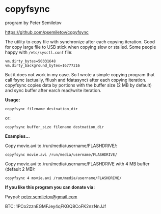 # copyfsync
program by Peter Semiletov

https://github.com/psemiletov/copyfsync

The utility to copy file with synchronize
after each copying iteration.
Good for copy large file to USB stick when copying slow
or stalled.
Some people happy with ```/etc/sysctl.conf``` file:

```
vm.dirty_bytes=50331648
vm.dirty_background_bytes=16777216
```

But it does not work in my case. So I wrote a simple copying program
that call fsync (actually, fflush and fdatasync) after each copying iteration.
copyfsync copies data by portions with the buffer size (2 MB by default) and sync buffer
after earch read/write iteration.

**Usage:**

```console
copyfsync filename destnation_dir
```

or:

```console
copyfsync buffer_size filename destnation_dir
```

**Examples...**

Copy movie.avi to /run/media/username/FLASHDRIVE/:


```console
copyfsync movie.avi /run/media/username/FLASHDRIVE/
```

Copy movie.avi to /run/media/username/FLASHDRIVE with 4 MB buffer (default 2 MB):

```console
copyfsync 4 movie.avi /run/media/username/FLASHDRIVE/
```

**If you like this program you can donate via:**

Paypal: peter.semiletov@gmail.com

BTC: 1PCo2zznEGMFJey4qFKGQ8CoFK2nzNnJJf
